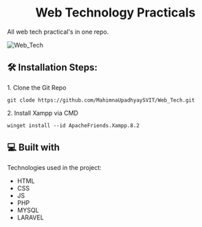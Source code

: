 <h1 align="center" id="title">Web Technology Practicals</h1>

<p id="description">All web tech practical's in one repo.</p>

![Web_Tech](https://github.com/user-attachments/assets/14f4b99c-e4d8-4c05-be2b-f789852e47d1)

<h2>🛠️ Installation Steps:</h2>

<p>1. Clone the Git Repo</p>

```
git clode https://github.com/MahimnaUpadhyaySVIT/Web_Tech.git
```

<p>2. Install Xampp via CMD</p>

```
winget install --id ApacheFriends.Xampp.8.2
```

  
  
<h2>💻 Built with</h2>

Technologies used in the project:

*   HTML
*   CSS
*   JS
*   PHP
*   MYSQL
*   LARAVEL
